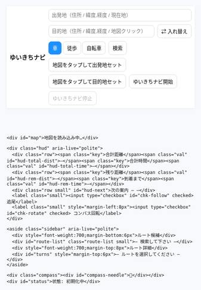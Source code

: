<!doctype html>
<html lang="ja">
<head>
  <meta charset="utf-8" />
  <meta name="viewport" content="width=device-width,initial-scale=1" />
  <title>ゆいきちナビ</title>
  <link rel="stylesheet" href="https://unpkg.com/leaflet@1.9.4/dist/leaflet.css" />
  <style>
    :root{--accent:#1e90ff;--bg:#f7f9fc;--ink:#111}
    html,body{height:100%;margin:0;font-family:system-ui,-apple-system,Segoe UI,Roboto,'Noto Sans JP',sans-serif;background:var(--bg);color:var(--ink)}
    #app{height:100%;display:flex;flex-direction:column}
    header{display:flex;gap:8px;align-items:center;padding:8px;background:#fff;box-shadow:0 1px 6px rgba(0,0,0,0.06);flex-wrap:wrap}
    header h1{margin:0;font-size:16px}
    .controls{display:flex;gap:8px;align-items:center;flex:1;flex-wrap:wrap} /* ★ スマホで折り返し */
    .controls input{padding:8px;border:1px solid #ddd;border-radius:8px;width:220px;flex:1 1 180px} /* ★ 幅レスポンシブ */
    .controls button{padding:8px 10px;border-radius:8px;border:1px solid #ddd;background:#fff;cursor:pointer}
    .controls .mode-btn{padding:7px 10px;border-radius:8px}
    .controls .mode-btn.active{background:var(--accent);color:#fff;border-color:var(--accent)}
    #map{flex:1;min-height:320px}
    aside.sidebar{position:absolute;right:12px;top:72px;z-index:1400;background:#fff;padding:12px;border-radius:10px;box-shadow:0 10px 30px rgba(0,0,0,0.12);width:360px;max-height:70vh;overflow:auto}
    .route-item{padding:8px;border-radius:8px;border:1px solid #eee;margin-bottom:6px;cursor:pointer}
    .route-item.selected{background:var(--accent);color:#fff;border-color:var(--accent);font-weight:700}
    .turn-step{padding:6px;border-bottom:1px dashed #eee}
    #status{position:absolute;left:12px;bottom:12px;z-index:1500;background:rgba(255,255,255,0.95);padding:8px;border-radius:8px;box-shadow:0 6px 18px rgba(0,0,0,0.12)}
    .small{font-size:12px;color:#666}
    .hud{position:absolute;left:12px;top:74px;z-index:1500;background:rgba(255,255,255,0.96);padding:10px 12px;border-radius:12px;box-shadow:0 10px 30px rgba(0,0,0,0.12);min-width:260px}
    .hud .row{display:flex;gap:10px;align-items:baseline;flex-wrap:wrap}
    .hud .key{font-size:12px;color:#777}
    .hud .val{font-weight:700}
    .compass{position:absolute;right:12px;bottom:12px;z-index:1500;background:rgba(255,255,255,0.95);padding:8px;border-radius:50%;width:44px;height:44px;display:grid;place-items:center;box-shadow:0 6px 18px rgba(0,0,0,0.12)}
    .compass > div{transform-origin:center center}
    .rotateable{transition:transform 120ms ease}
    .marker-heading{width:22px;height:22px;border-radius:50%;background:#1e90ff;border:2px solid #fff;box-shadow:0 0 0 2px rgba(30,144,255,0.25)}
    .marker-heading::after{content:"";position:absolute;width:0;height:0;border-left:6px solid transparent;border-right:6px solid transparent;border-bottom:10px solid #1e90ff;top:-8px;left:5px;transform-origin:center}
    @media(max-width:800px){
      aside.sidebar{position:static;width:100%;max-height:260px;border-radius:0} /* ★ 少し高く */
      .hud{top:auto;bottom:72px}
      header{gap:6px}
      .controls button{padding:8px 8px;font-size:13px} /* ★ スマホで詰める */
      .compass{bottom:76px} /* ★ HUDに被らないよう微調整 */
    }
  </style>
</head>
<body>
  <div id="app">
    <header>
      <h1>ゆいきちナビ</h1>
      <div class="controls" role="search">
        <input id="from" placeholder="出発地（住所 / 緯度,経度 / 現在地）" />
        <input id="to" placeholder="目的地（住所 / 緯度,経度 / 地図クリック）" />
        <button id="swap">⇄ 入れ替え</button>
        <div id="modes">
          <button class="mode-btn active" data-mode="driving" id="m-driv"> 車</button>
          <button class="mode-btn" data-mode="foot" id="m-foot"> 徒歩</button>
          <button class="mode-btn" data-mode="bike" id="m-bike"> 自転車</button>
        </div>
        <button id="search">検索</button>
        <button id="set-from-map">地図をタップして出発地セット</button>
        <button id="set-to-map">地図をタップして目的地セット</button>
        <button id="start-nav" class="primary">ゆいきちナビ開始</button>
        <button id="stop-nav" disabled>ゆいきちナビ停止</button>
      </div>
    </header>

    <div id="map">地図を読み込み中…</div>

    <div class="hud" aria-live="polite">
      <div class="row"><span class="key">合計距離</span><span class="val" id="hud-total-dist">—</span><span class="key">合計時間</span><span class="val" id="hud-total-time">—</span></div>
      <div class="row"><span class="key">残り距離</span><span class="val" id="hud-rem-dist">—</span><span class="key">到着まで</span><span class="val" id="hud-rem-time">—</span></div>
      <div class="row small" id="hud-next">次の案内 — —</div>
      <label class="small"><input type="checkbox" id="chk-follow" checked> 追尾</label>
      <label class="small" style="margin-left:8px"><input type="checkbox" id="chk-rotate" checked> コンパス回転</label>
    </div>

    <aside class="sidebar" aria-live="polite">
      <div style="font-weight:700;margin-bottom:6px">ルート候補</div>
      <div id="route-list" class="route-list small">— 検索して下さい —</div>
      <div style="font-weight:700;margin-top:8px">ルート詳細</div>
      <div id="turns" style="margin-top:6px">— ルートを選択してください —</div>
    </aside>

    <div class="compass"><div id="compass-needle">🧭</div></div>
    <div id="status">状態: 初期化中</div>
  </div>

  <script src="https://unpkg.com/leaflet@1.9.4/dist/leaflet.js"></script>
  <script src="https://cdn.jsdelivr.net/npm/@turf/turf@6/turf.min.js"></script>
  <script>
  // ====== 再初期化ガード ======
  if (window._navCompleteInitializedV3) {
    console.warn('nav_complete V3 は既に初期化済み — 再利用します');
  } else {
    window._navCompleteInitializedV3 = true;

    (function(){
      // ====== アプリ状態 ======
      window._navComplete = window._navComplete || {};
      const app = window._navComplete;
      app.state = app.state || {
        map:null, markers:{from:null,to:null,cur:null},
        routes:[], routeLayers:[], progressLayer:null, selected:-1,
        nav:false, watchId:null, heading:0, lastHeadingTs:0,
        setMode:'driving', mapClickMode:null, useDummy:false,
        lastRerouteTs:0, follow:true, rotate:true,
        lastSnapIdx:0
      };

      const els = {
        from: document.getElementById('from'),
        to: document.getElementById('to'),
        swap: document.getElementById('swap'),
        modes: document.getElementById('modes'),
        search: document.getElementById('search'),
        setFromMap: document.getElementById('set-from-map'),
        setToMap: document.getElementById('set-to-map'),
        routeList: document.getElementById('route-list'),
        turns: document.getElementById('turns'),
        status: document.getElementById('status'),
        startNav: document.getElementById('start-nav'),
        stopNav: document.getElementById('stop-nav'),
        hudTotalDist: document.getElementById('hud-total-dist'),
        hudTotalTime: document.getElementById('hud-total-time'),
        hudRemDist: document.getElementById('hud-rem-dist'),
        hudRemTime: document.getElementById('hud-rem-time'),
        hudNext: document.getElementById('hud-next'),
        chkFollow: document.getElementById('chk-follow'),
        chkRotate: document.getElementById('chk-rotate'),
        compass: document.getElementById('compass-needle')
      };

      function setStatus(msg, isErr){ els.status.textContent = '状態: ' + msg; els.status.style.color = isErr? 'red':'black'; console.log('[nav]', msg); }
      function formatDist(m){ return m>=1000? (m/1000).toFixed(2)+' km' : Math.round(m)+' m'; }
      function formatDuration(sec){ if(!sec && sec!==0) return '-'; const s=Math.round(sec); const h=Math.floor(s/3600); const m=Math.round((s%3600)/60); if(h>0){ return `${h}時間${m}分`; } return `${m}分`; }

      // ====== 日本語案内生成 ======
      function jpInstruction(step){
        if(!step || !step.maneuver) return '直進';
        const m = step.maneuver; const type=m.type||''; const mod=m.modifier||''; const name = step.name? `（${step.name}）` : '';
        const roundaboutExit = (m.exit? `${m.exit} 番目の出口` : '');
        const dir = (x=>({
          'left':'左方向','slight left':'やや左方向','sharp left':'大きく左方向',
          'right':'右方向','slight right':'やや右方向','sharp right':'大きく右方向',
          'straight':'直進','uturn':'Uターン'
        }[x]||''))(mod);
        let text='';
        switch(type){
          case 'depart': text='出発'; break;
          case 'arrive': text='目的地に到着'; break;
          case 'turn': text= dir||'曲がる'; break;
          case 'new name': text='道なりに進む'; break;
          case 'merge': text='合流'; break;
          case 'on ramp': text='入口から進入'; break;
          case 'off ramp': text='出口で出る'; break;
          case 'roundabout': case 'rotary': text = `環状交差点で${roundaboutExit||'目的の出口'}へ`; break;
          case 'roundabout turn': text = `環状交差点で${dir}`; break;
          case 'fork': text=`分岐で${dir}`; break;
          case 'end of road': text=`突き当たりで${dir}`; break;
          case 'continue': text='直進'; break;
          case 'use lane': text='車線に従う'; break;
          default: text='進む';
        }
        return `${text}${name}`.trim();
      }

      // ====== 地図初期化 ======
      function initMap(){
        if (app.state.map) return app.state.map;
        const map = L.map('map', { center:[35.681236,139.767125], zoom:5 });
        L.tileLayer('https://{s}.tile.openstreetmap.org/{z}/{x}/{y}.png',{maxZoom:19, attribution:'© OpenStreetMap contributors'}).addTo(map);
        app.state.map = map;
        map.on('click', (e)=>{
          if (app.state.mapClickMode === 'from'){
            setFrom({lat:e.latlng.lat, lon:e.latlng.lng, display_name:`${e.latlng.lat.toFixed(5)}, ${e.latlng.lng.toFixed(5)}`});
            app.state.mapClickMode = null; setStatus('地図で出発地を設定しました');
          } else if (app.state.mapClickMode === 'to'){
            setTo({lat:e.latlng.lat, lon:e.latlng.lng, display_name:`${e.latlng.lat.toFixed(5)}, ${e.latlng.lng.toFixed(5)}`});
            app.state.mapClickMode = null; setStatus('地図で目的地を設定しました');
          }
        });
        return map;
      }
      const map = initMap();

      // ====== マーカー ======
      function ensureMarker(name){ if (app.state.markers[name]) return app.state.markers[name]; const m = L.marker(map.getCenter()).addTo(map); app.state.markers[name]=m; return m; }
      function setFrom(loc){ app.state.from = loc; els.from.value = loc.display_name || `${loc.lat.toFixed(5)},${loc.lon.toFixed(5)}`; const m = ensureMarker('from'); m.setLatLng([loc.lat,loc.lon]).bindPopup('出発').openPopup(); }
      function setTo(loc){ app.state.to = loc; els.to.value = loc.display_name || `${loc.lat.toFixed(5)},${loc.lon.toFixed(5)}`; const m = ensureMarker('to'); m.setLatLng([loc.lat,loc.lon]).bindPopup('目的地').openPopup(); }

      // 現在地マーカー（進行方向アイコン）
      function setCurrentMarker(lat,lon,bearing){
        const html = `<div class="marker-heading rotateable" style="position:relative;"></div>`;
        if(!app.state.markers.cur){ app.state.markers.cur = L.marker([lat,lon],{ title:'現在地', icon: L.divIcon({html, className:'', iconSize:[22,22]})}).addTo(map); }
        app.state.markers.cur.setLatLng([lat,lon]);
        try{ const el = app.state.markers.cur.getElement().querySelector('.rotateable'); if(el){ el.style.transform = `rotate(${bearing||0}deg)`; } }catch(e){}
      }

      // ====== ジオコーディング/パース ======
      function parseLatLon(q){ if(!q) return null; const m = q.trim().match(/^(-?\d+(?:\.\d+)?)[,\s]+(-?\d+(?:\.\d+)?)/); if(m) return {lat:parseFloat(m[1]), lon:parseFloat(m[2]), display_name:`${parseFloat(m[1]).toFixed(5)}, ${parseFloat(m[2]).toFixed(5)}`}; return null; }
      async function geocode(q){ const parsed = parseLatLon(q); if(parsed) return parsed; const url='https://nominatim.openstreetmap.org/search?format=json&limit=5&q='+encodeURIComponent(q); try{ const ctrl=new AbortController(); const t=setTimeout(()=>ctrl.abort(),8000); const res=await fetch(url,{signal:ctrl.signal, headers:{'Accept-Language':'ja'}}); clearTimeout(t); if(!res.ok) throw new Error('HTTP '+res.status); const j=await res.json(); if(j&&j.length>0) return {lat:parseFloat(j[0].lat), lon:parseFloat(j[0].lon), display_name:j[0].display_name}; return null;}catch(e){console.warn('geocode fail',e); return null;} }

      // ====== ルート取得（OSRM） ======
      async function fetchRoutes(from,to,mode){ const profile = mode==='driving'?'driving': mode==='foot'?'foot':'bicycle'; const url=`https://router.project-osrm.org/route/v1/${profile}/${from.lon},${from.lat};${to.lon},${to.lat}?overview=full&geometries=geojson&steps=true&alternatives=true`; try{ const ctrl=new AbortController(); const t=setTimeout(()=>ctrl.abort(),12000); const res=await fetch(url,{signal:ctrl.signal}); clearTimeout(t); if(!res.ok) throw new Error('HTTP '+res.status); const j=await res.json(); if(j && j.code==='Ok' && j.routes && j.routes.length>0) return j.routes; return null;}catch(e){console.warn('fetchRoutes fail',e); return null;} }

      // ====== モード別 推定速度(ETA補正) ======
      const SPEED_KMH = { foot: 4.8, bike: 16, driving: 42 };
      function etaSeconds(distanceMeters, mode){ const v = SPEED_KMH[mode] || 42; return (distanceMeters/1000) / v * 3600; }

      // ====== ルート描画＆リスト ======
      function clearRouteLayers(){ app.state.routeLayers.forEach(l=>{ try{ map.removeLayer(l);}catch{} }); if(app.state.progressLayer){ try{ map.removeLayer(app.state.progressLayer);}catch{} app.state.progressLayer=null; } app.state.routeLayers=[]; app.state.routes=[]; app.state.selected=-1; els.routeList.innerHTML=''; els.turns.innerHTML=''; els.hudTotalDist.textContent='—'; els.hudTotalTime.textContent='—'; els.hudRemDist.textContent='—'; els.hudRemTime.textContent='—'; }
      function drawRoutes(routes){ clearRouteLayers(); app.state.routes = routes; routes.forEach((r,i)=>{ const coords = r.geometry.coordinates.map(c=>[c[1],c[0]]); const layer = L.polyline(coords,{color:i===0?'#1e90ff':'#888',weight:i===0?7:5,opacity:i===0?0.95:0.45}).addTo(map); layer.on('click',()=> selectRoute(i)); app.state.routeLayers.push(layer);
        const div = document.createElement('div'); div.className='route-item'; if(i===0) div.classList.add('selected'); const distKm = (r.distance/1000).toFixed(2); const durStr = formatDuration(etaSeconds(r.distance, app.state.setMode)); div.textContent=`候補 ${i+1} — ${distKm} km / ${durStr}`; div.addEventListener('click',()=> selectRoute(i)); els.routeList.appendChild(div);
      }); app.state.selected=0; selectRoute(0); }

      function selectRoute(i){ if(i<0||i>=app.state.routes.length) return; app.state.selected=i; app.state.routeLayers.forEach((l,idx)=>{ l.setStyle({color: idx===i? '#1e90ff':'#888', weight: idx===i?8:5, opacity: idx===i?0.98:0.4}); if(idx===i) l.bringToFront(); }); const items = els.routeList.querySelectorAll('.route-item'); items.forEach((it,idx)=> it.classList.toggle('selected', idx===i)); const r = app.state.routes[i]; const steps = r.legs[0].steps; renderTurns(steps); const coords = r.geometry.coordinates.map(c=>[c[1],c[0]]); const bounds = L.latLngBounds(coords); map.fitBounds(bounds,{padding:[50,50]}); els.hudTotalDist.textContent = (r.distance/1000).toFixed(2)+' km';
        // OSRMのdurationはプロフィール未対応環境で同一になりがちなので、モード別推定速度でETAを補正
        els.hudTotalTime.textContent = formatDuration(etaSeconds(r.distance, app.state.setMode)); app.state.lastSnapIdx=0; // reset progress
        if(app.state.progressLayer){ try{ map.removeLayer(app.state.progressLayer);}catch{} app.state.progressLayer=null; }
      }

      function renderTurns(steps){ els.turns.innerHTML=''; if(!steps||steps.length===0){ els.turns.textContent='ターンバイターンデータがありません'; return;} steps.forEach((s)=>{ const node = document.createElement('div'); node.className='turn-step'; node.innerHTML=`<div><strong>${jpInstruction(s)}</strong></div><div class="small">距離: ${formatDist(s.distance)} ${s.name? '｜ 道路: '+s.name : ''}</div>`; els.turns.appendChild(node); }); }

      // ====== 音声読み上げ（日本語） ======
      function speakJa(text){ if(!window.speechSynthesis) return; try{ const u = new SpeechSynthesisUtterance(text); u.lang='ja-JP'; window.speechSynthesis.cancel(); window.speechSynthesis.speak(u);}catch(e){console.warn('speak fail',e);} }

      // ====== 追尾/回転 ======
      function applyFollowAndRotate(lat,lon,bearing){
        if(app.state.follow){
          const z = Math.max(15, map.getZoom());
          map.setView([lat,lon], Math.min(17,z));
        }
        // ★ 地図本体は回転させない（Leafletのタイル歪み・タッチ操作不具合を防止）
        if(app.state.rotate){
          const deg = (bearing||0);
          try{ els.compass.style.transform = `rotate(${deg}deg)`; }catch(e){}
        } else {
          try{ els.compass.style.transform = 'none'; }catch(e){}
        }
      }

      // ====== ナビ実行・自動リルート ======
      function startNavigation(){ if(app.state.nav) return; if(!app.state.routes||app.state.routes.length===0){ setStatus('先にルートを検索してください',true); return;} app.state.nav=true; setStatus('ナビ開始：ルートを追跡します'); els.startNav.disabled=true; els.stopNav.disabled=false;
        if(!navigator.geolocation){ setStatus('位置情報非対応。ダミーを使用します',true); applyDummy(); return; }
        try{ app.state.watchId = navigator.geolocation.watchPosition(onNavPosition, onNavError, { enableHighAccuracy:true, maximumAge:1000, timeout:15000}); }catch(e){ console.warn('watch fail',e); applyDummy(); }
      }
      function stopNavigation(){ if(!app.state.nav) return; app.state.nav=false; setStatus('ナビ停止'); els.startNav.disabled=false; els.stopNav.disabled=true; try{ if(app.state.watchId!==null){ navigator.geolocation.clearWatch(app.state.watchId); app.state.watchId=null; }}catch(e){} try{ /* ★ map回転を使わないため何もしない */ }catch(e){} }

      function onNavError(err){ console.warn('nav pos err',err); if(err && err.code===1){ setStatus('位置情報が許可されていません', true); } }

      function offRouteThreshold(){ switch(app.state.setMode){ case 'foot': return 30; case 'bike': return 50; default: return 100; } }
      function rerouteCooldownMs(){ return 8000; }

      function updateProgressLayer(route, snapIdx){ if(!route) return; const coords = route.geometry.coordinates; if(snapIdx<=0) return; const seg = coords.slice(0, Math.min(snapIdx+1, coords.length)).map(c=>[c[1],c[0]]); if(!app.state.progressLayer){ app.state.progressLayer = L.polyline(seg,{color:'#2ecc71', weight:8, opacity:0.9}).addTo(map); } else { app.state.progressLayer.setLatLngs(seg); } }

      // ★ 角度補正・正規化ヘルパ
      function norm360(deg){ if(typeof deg!=='number'||Number.isNaN(deg)) return 0; return (deg%360+360)%360; }

      function onNavPosition(pos){
        const lat=pos.coords.latitude, lon=pos.coords.longitude;

        // ★ デバイス方位が新しければそれを優先、なければ移動ベクトルから推定
        let bearing = 0;
        const nowTs = Date.now();
        const headingFresh = (nowTs - app.state.lastHeadingTs) < 2500; // 2.5s 以内を有効とする
        if(headingFresh){
          bearing = norm360(app.state.heading);
        }else{
          if(app._prev){
            const dy = lat - app._prev.lat;
            const dx = lon - app._prev.lon;
            if(Math.abs(dy)+Math.abs(dx) > 1e-6){
              // 北=0°, 東=90° となるように dx,dy をコンパス角に変換
              bearing = norm360(Math.atan2(dx, dy) * 180/Math.PI);
            }
          }
        }

        setCurrentMarker(lat,lon,bearing);
        applyFollowAndRotate(lat,lon,bearing);
        app._prev = {lat,lon};
        if(app.state.useDummy) return;

        const route = app.state.routes[app.state.selected]; if(!route) return;
        const line = turf.lineString(route.geometry.coordinates);
        const pt = turf.point([lon,lat]);
        const snapped = turf.nearestPointOnLine(line, pt, {units:'meters'});
        const distToRoute = snapped.properties.dist; // m
        const snapIdx = snapped.properties.index || 0; // 進捗
        if(snapIdx > app.state.lastSnapIdx){ app.state.lastSnapIdx = snapIdx; updateProgressLayer(route, snapIdx); }

        // 次の案内（日本語）
        const steps = route.legs[0].steps || [];
        let chosen = null; for(let i=0;i<steps.length;i++){ const s=steps[i]; const mloc = s.maneuver && s.maneuver.location; if(!mloc) continue; const d = turf.distance(turf.point([lon,lat]), turf.point([mloc[0],mloc[1]]), {units:'meters'}); if(d>5){ chosen = {index:i, step:s, dist:d}; break; } }
        if(!chosen && steps.length){ chosen = {index:steps.length-1, step:steps[steps.length-1], dist:0}; }
        if(chosen){ const msg = `${formatDist(chosen.dist)} 先、${jpInstruction(chosen.step)}`; els.hudNext.textContent = `次の案内 — ${msg}`; if(chosen.dist < 60){ speakJa(msg); } }

        // 残り距離/時間
        const totalDist = route.distance; const totalDur = etaSeconds(route.distance, app.state.setMode); // 補正後の総時間(秒)
        const routeCoords = route.geometry.coordinates;
        const remainingLine = turf.lineString(routeCoords.slice(snapIdx));
        const remKm = turf.length(remainingLine, {units:'kilometers'});
        const remDistM = Math.max(0, Math.round(remKm*1000));
        const remTimeSec = totalDist>0 ? (totalDur * (remDistM/totalDist)) : 0; // 比例配分で残り時間を算出
        els.hudRemDist.textContent = formatDist(remDistM);
        els.hudRemTime.textContent = formatDuration(remTimeSec);

        // 自動リルート判定
        const now = Date.now();
        if(distToRoute > offRouteThreshold() && (now - app.state.lastRerouteTs) > rerouteCooldownMs()){
          app.state.lastRerouteTs = now;
          setStatus(`コースを外れました（${Math.round(distToRoute)}m）。新ルートを再検索します…`);
          const cur = {lat, lon}; const dest = app.state.to;
          if(dest){ fetchRoutes(cur, dest, app.state.setMode).then(rs=>{ if(rs && rs.length){ drawRoutes(rs); setStatus('自動リルート完了'); speakJa('ルートを再計算しました'); if(app.state.follow) map.setView([lat,lon], 16); }
            else { setStatus('リルートに失敗しました', true); } }); }
        }
      }

      // ====== デバイス方位（コンパス） ======
      function initOrientation(){
        // ★ 画面回転角（0/90/180/270）を考慮して北=0を維持
        function screenAngle(){
          const a = (screen.orientation && typeof screen.orientation.angle==='number') ? screen.orientation.angle :
                    (typeof window.orientation==='number' ? window.orientation : 0);
          return (a||0);
        }
        function handleFromAlpha(alpha){
          // 標準 alpha: 北=0, 時計回り増加。画面回転を補正してコンパス北=0に正規化
          const head = norm360(360 - alpha + screenAngle()); // iOS Safari 以外の一般解
          app.state.heading = head;
          app.state.lastHeadingTs = Date.now();
        }
        function handleGeneric(e){
          // iOS Safari: webkitCompassHeading があればそれを採用（北=0, 時計回り）
          const wh = (typeof e.webkitCompassHeading === 'number' ? e.webkitCompassHeading : null);
          if(wh!=null && !Number.isNaN(wh)){
            app.state.heading = norm360(wh + 0); // 既に補正済み
            app.state.lastHeadingTs = Date.now();
          }else if(typeof e.alpha === 'number' && !Number.isNaN(e.alpha)){
            handleFromAlpha(e.alpha);
          }
        }

        // iOS（許可ダイアログが必要）
        if(window.DeviceOrientationEvent && typeof DeviceOrientationEvent.requestPermission === 'function'){
          document.body.addEventListener('click', function once(){
            DeviceOrientationEvent.requestPermission().then(state=>{
              if(state==='granted'){
                window.addEventListener('deviceorientation', handleGeneric, {passive:true});
                window.addEventListener('deviceorientationabsolute', handleGeneric, {passive:true});
              }
            }).catch(()=>{ /* 無視 */ });
            document.body.removeEventListener('click', once);
          }, {once:true});
        } else if(window.DeviceOrientationEvent){
          window.addEventListener('deviceorientationabsolute', handleGeneric, {passive:true});
          window.addEventListener('deviceorientation', handleGeneric, {passive:true});
        }

        // ★ 画面の向きが変わったらタイムスタンプ更新（次回位置更新で即反映）
        window.addEventListener('orientationchange', ()=>{ app.state.lastHeadingTs = 0; }, {passive:true});
      }
      initOrientation();

      // ====== ダミー位置 ======
      const DUMMY = {lat:35.170915, lon:136.881537, name:'名古屋駅'};
      function applyDummy(){ app.state.useDummy = true; setCurrentMarker(DUMMY.lat,DUMMY.lon,0); map.setView([DUMMY.lat,DUMMY.lon],16); setStatus('ダミー位置を使用中'); }

      // ====== 入力解決："現在地"を解釈 ======
      async function resolveFromInput(){ const v = (els.from.value||'').trim(); if(!v || v==='現在地' || v==='いま' || v.toLowerCase()==='current'){ return await getCurrentLocation(); } const g = await geocode(v); if(!g){ throw new Error('出発地が見つかりません'); } return g; }
      async function resolveToInput(){ const v = (els.to.value||'').trim(); const g = parseLatLon(v) || (v? await geocode(v):null); if(!g) throw new Error('目的地が見つかりません'); return g; }

      function getCurrentLocation(){ return new Promise((resolve,reject)=>{ if(!navigator.geolocation){ reject(new Error('この端末は位置情報に対応していません')); return; } navigator.geolocation.getCurrentPosition(p=>{ resolve({lat:p.coords.latitude, lon:p.coords.longitude, display_name:'現在地'}); }, err=>{ reject(err); }, {enableHighAccuracy:true, timeout:12000}); }); }

      // ====== UI動作 ======
      els.swap.addEventListener('click', ()=>{ const a=els.from.value; els.from.value=els.to.value; els.to.value=a; const af=app.state.from; app.state.from=app.state.to; app.state.to=af; if(app.state.from) setFrom(app.state.from); if(app.state.to) setTo(app.state.to); });
      document.querySelectorAll('#modes .mode-btn').forEach(b=> b.addEventListener('click', async ()=>{ document.querySelectorAll('#modes .mode-btn').forEach(x=>x.classList.remove('active')); b.classList.add('active'); app.state.setMode = b.dataset.mode; if(app.state.from && app.state.to){ setStatus('モード変更に合わせてルートを再検索します…'); const routes = await fetchRoutes(app.state.from, app.state.to, app.state.setMode); if(routes){ drawRoutes(routes); setStatus('モード変更を反映しました'); } else { setStatus('モード変更の反映に失敗しました', true); } } }));
      els.setFromMap.addEventListener('click', ()=>{ app.state.mapClickMode='from'; setStatus('地図をクリックして出発地を選んでください'); });
      els.setToMap.addEventListener('click', ()=>{ app.state.mapClickMode='to'; setStatus('地図をクリックして目的地を選んでください'); });

      els.search.addEventListener('click', async ()=>{
        try{
          setStatus('出発地を解決中...');
          const f = await resolveFromInput();
          setFrom(f);
          setStatus('目的地を解決中...');
          const t = await resolveToInput();
          setTo(t);
          setStatus('ルート検索中...');
          const routes = await fetchRoutes(f,t, app.state.setMode);
          if(!routes){ setStatus('ルート検索に失敗しました（外部API制限の可能性）', true); return; }
          drawRoutes(routes);
          setStatus('ルート候補を表示しました');
        }catch(e){ setStatus(e.message || '検索に失敗しました', true); }
      });

      els.startNav.addEventListener('click', ()=> startNavigation());
      els.stopNav.addEventListener('click', ()=> stopNavigation());
      els.chkFollow.addEventListener('change', ()=>{ app.state.follow = els.chkFollow.checked; });
      els.chkRotate.addEventListener('change', ()=>{ app.state.rotate = els.chkRotate.checked; if(!app.state.rotate){ try{ els.compass.style.transform='none'; }catch(e){} } }); /* ★ map回転を使わない */

      [els.from, els.to].forEach(i=> i.addEventListener('keydown', e=>{ if(e.key==='Enter') els.search.click(); }));

      els.from.placeholder = '例: 現在地 / 名古屋駅 / 35.170915,136.881537';
      els.to.placeholder='例: 東京駅 / 35.681236,139.767125（地図クリックでも設定可）';
      setStatus('初期化完了 — 出発地と目的地を入力して検索してください');

      // ====== ちょいテスト（簡易ユニット） ======
      (function selfTests(){
        function assertEq(name,a,b){ if(a!==b){ console.error('TEST FAIL',name,a,b);} else { console.log('TEST OK',name);} }
        // 距離表示
        assertEq('formatDist_500', formatDist(500), '500 m');
        assertEq('formatDist_1500', formatDist(1500), '1.50 km');
        // 時間フォーマット
        assertEq('formatDuration_59m', formatDuration(59*60), '59分');
        assertEq('formatDuration_2h5m', formatDuration(2*3600+5*60), '2時間5分');
        // ETA 補正（モード差が出ることを確認）
        const d = 10000; // 10km
        const etaFoot = Math.round(etaSeconds(d,'foot')/60); // 分
        const etaBike = Math.round(etaSeconds(d,'bike')/60);
        const etaCar  = Math.round(etaSeconds(d,'driving')/60);
        console.log('ETA test (10km) foot/bike/car =', etaFoot, etaBike, etaCar);
        if(!(etaFoot > etaBike && etaBike > etaCar)) console.error('TEST FAIL eta order'); else console.log('TEST OK eta order');
        const s1 = {distance:120, name:'桜通', maneuver:{type:'turn', modifier:'right'}};
        console.log('JP instruction sample:', jpInstruction(s1));
      })();

      // export
      app.api = { setFrom, setTo, fetchRoutes, drawRoutes, startNavigation, stopNavigation, applyDummy };
      window._navComplete = app;
    })();
  }
  </script>
</body>
</html>
